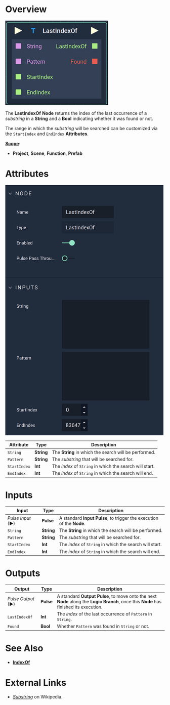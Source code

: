 # Overview

![The LastIndexOf Node.](../../.gitbook/assets/lastindexofnode.png)

The **LastIndexOf** **Node** returns the index of the last occurrence of a *substring* in a **String** and a **Bool** indicating whether it was found or not.

The range in which the *substring* will be searched can be customized via the `StartIndex` and `EndIndex` **Attributes**.

[**Scope**](../overview.md#scopes):
*  **Project**, **Scene**, **Function**, **Prefab**


# Attributes

![The LastIndexOf Node Attributes.](../../.gitbook/assets/lastindexofattributes.png)

|Attribute|Type|Description|
|---|---|---|
| `String` | **String** | The **String** in which the search will be performed. |
| `Pattern` | **String** | The *substring* that will be searched for. |
| `StartIndex` | **Int** | The *index* of `String` in which the search will start. |
| `EndIndex` | **Int** | The *index* of `String` in which the search will end. |

# Inputs

|Input|Type|Description|
|---|---|---|
|*Pulse Input* (►)|**Pulse**|A standard **Input Pulse**, to trigger the execution of the **Node**.|
| `String` | **String** | The **String** in which the search will be performed. |
| `Pattern` | **String** | The *substring* that will be searched for. |
| `StartIndex` | **Int** | The *index* of `String` in which the search will start. |
| `EndIndex` | **Int** | The *index* of `String` in which the search will end. |

# Outputs

|Output|Type|Description|
|---|---|---|
|*Pulse Output* (►)|**Pulse**|A standard **Output Pulse**, to move onto the next **Node** along the **Logic Branch**, once this **Node** has finished its execution.|
| `LastIndexOf` | **Int** | The *index* of the last occurrence of `Pattern` in `String`.  |
| `Found` | **Bool** | Whether `Pattern` was found in `String` or not. |

# See Also

* [**IndexOf**](indexof.md)

# External Links

* [*Substring*](https://en.wikipedia.org/wiki/Substring) on Wikipedia.